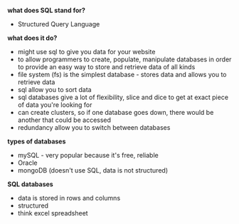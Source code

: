 __what does SQL stand for?__
* Structured Query Language

__what does it do?__
* might use sql to give you data for your website
* to allow programmers to create, populate, manipulate databases in order to provide an easy way to store and retrieve data of all kinds
* file system (fs) is the simplest database - stores data and allows you to retrieve data
* sql allow you to sort data
* sql databases give a lot of flexibility, slice and dice to get at exact piece of data you're looking for
* can create clusters, so if one database goes down, there would be another that could be accessed
* redundancy allow you to switch between databases

__types of databases__
* mySQL - very popular because it's free, reliable
* Oracle
* mongoDB (doesn't use SQL, data is not structured)

__SQL databases__
* data is stored in rows and columns
* structured
* think excel spreadsheet



